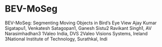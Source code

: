 # BEV-MoSeg
BEV-MoSeg: Segmenting Moving Objects in Bird’s Eye View
Ajay Kumar Sigatapu1, Venkatesh Satagopan1, Ganesh Sistu2
Ravikant Singh1, AV Narasimhadhan3
1Valeo India, DVS
2Valeo Visions Systems, Ireland
3National Institute of Technology, Surathkal, Indi
